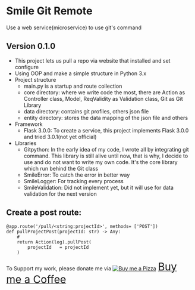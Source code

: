 # Smile Git Remote
Use a web service(microservice) to use git's command
## Version 0.1.0
- This project lets us pull a repo via website that installed and 
set configure
- Using OOP and make a simple structure in Python 3.x
- Project structure
  - main.py is a startup and route collection
  - core directory: where we write code the most, there are Action as Controller class, Model, ReqValidity as Validation class, Git as Git Library
  - data directory: contains git profiles, others json file
  - entity directory: stores the data mapping of the json file and others
- Framework
  - Flask 3.0.0: To create a service, this project implements Flask 3.0.0 and tried 3.0.1(not yet official)
- Libraries
  - Gitpython: In the early idea of my code, I wrote all by integrating git command. This library is still alive until now, that is why, I decide to use and do not want to write my own code. It's the core library which run behind the Git class
  - SmileError: To catch the error in better way
  - SmileLogger: For tracking every process
  - SmileValidation: Did not implement yet, but it will use for data validation for the next version

## Create a post route:
```
@app.route('/pull/<string:projectId>', methods= ['POST'])
def pullProjectPost(projectId: str) -> Any:
    #
    return Action(log).pullPost(
        projectId   = projectId
    )
```

To Support my work, please donate me via <a class="bmc-button" target="_blank" href="https://www.buymeacoffee.com/sitthykun"><img src="https://cdn.buymeacoffee.com/buttons/bmc-new-btn-logo.svg" alt="Buy me a Pizza"><span style="margin-left:5px;font-size:28px !important;">Buy me a Coffee</span></a>
